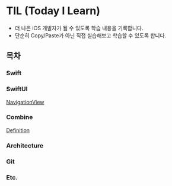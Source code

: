 # TIL (Today I Learn)
  - 더 나은 iOS 개발자가 될 수 있도록 학습 내용을 기록합니다.
  - 단순히 Copy/Paste가 아닌 직접 실습해보고 학습할 수 있도록 합니다.

## 목차

### Swift


### SwiftUI
[NavigationView](SwiftUI/NavigationView.md)

### Combine
[Definition](Combine/Definition.md)


### Architecture

### Git

### Etc.
